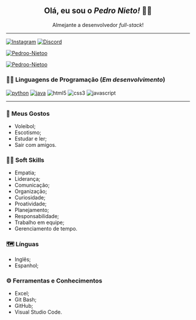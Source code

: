 <h2 align="center"> Olá, eu sou o <i>Pedro Nieto!</i> 👋🏼 </h2>
<p align="center"> Almejante a desenvolvedor <i>full-stack</i>! </p>
<hr>

[![Instagram](https://img.shields.io/badge/Instagram-E4405F?style=for-the-badge&logo=instagram&logoColor=white)](https://www.instagram.com/pedroonietoo/)
[![Discord](https://img.shields.io/badge/Discord-7289DA?style=for-the-badge&logo=discord&logoColor=white)](https://discord.com/)

[![Pedroo-Nietoo](https://github-readme-stats.vercel.app/api?username=Pedroo-NietoO&theme=tokyonight&show_icons=true)](https://github.com/Pedroo-Nietoo/)

[![Pedroo-Nietoo](https://github-readme-stats.vercel.app/api/top-langs/?username=Pedroo-Nietoo&hide=html&layout=compact&theme=tokyonight)](https://github.com/Pedroo-Nietoo/)
### 👨‍💻 Linguagens de Programação (_Em desenvolvimento_)

<div style="display: inline_block">
<a href="https://www.python.org/"><img align="center" alt="python" src="https://img.shields.io/badge/Python-3776AB?style=for-the-badge&logo=python&logoColor=white"/></a>
<a href="https://www.java.com/pt-BR/"><img align="center" alt="java" src="https://img.shields.io/badge/Java-ED8B00?style=for-the-badge&logo=java&logoColor=white"/></a>
<img align="center" alt="html5" src="https://img.shields.io/badge/HTML5-E34F26?style=for-the-badge&logo=html5&logoColor=white"/>
<img align="center" alt="css3" src="https://img.shields.io/badge/CSS3-1572B6?style=for-the-badge&logo=css3&logoColor=white"/>
<img align="center" alt="javascript" src="https://img.shields.io/badge/JavaScript-F7DF1E?style=for-the-badge&logo=javascript&logoColor=black"/>
<hr>

### 👀 Meus Gostos
- Voleibol;
- Escotismo;
- Estudar e ler;
- Sair com amigos.

### 🤝🏼 Soft Skills
- Empatia;
- Liderança;
- Comunicação;
- Organização;
- Curiosidade;
- Proatividade;
- Planejamento;
- Responsabilidade;
- Trabalho em equipe;
- Gerenciamento de tempo.

### 🗺 Línguas
- Inglês;
- Espanhol;

### ⚙ Ferramentas e Conhecimentos
- Excel;
- Git Bash;
- GitHub;
- Visual Studio Code.
